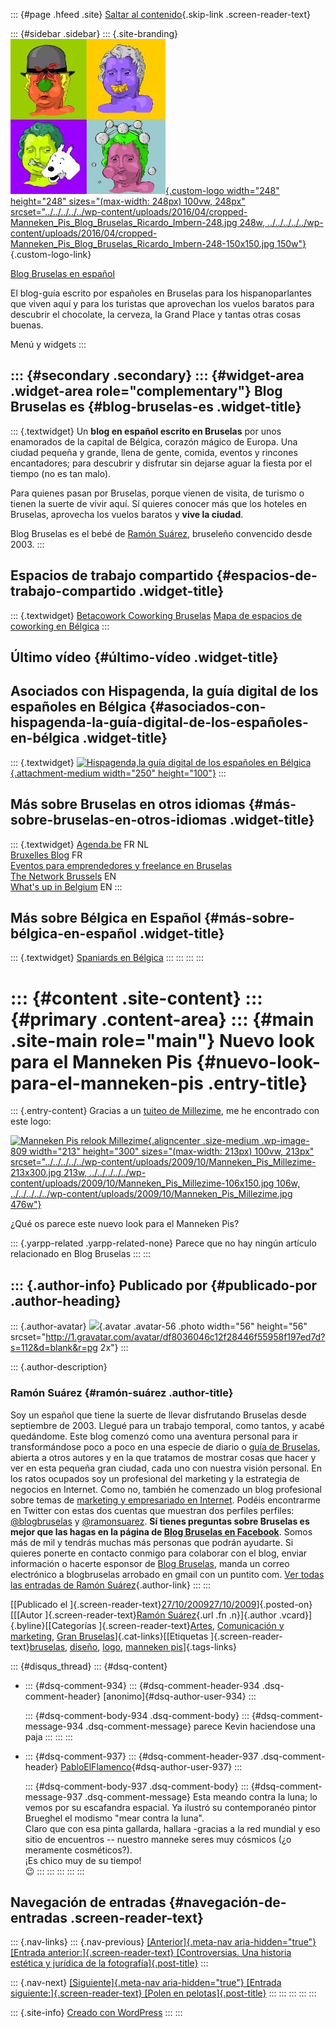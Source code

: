 ::: {#page .hfeed .site}
[Saltar al
contenido](../../../../../index.html?p=804#content){.skip-link
.screen-reader-text}

::: {#sidebar .sidebar}
::: {.site-branding}
[![](../../../../../wp-content/uploads/2016/04/cropped-Manneken_Pis_Blog_Bruselas_Ricardo_Imbern-248.jpg){.custom-logo
width="248" height="248" sizes="(max-width: 248px) 100vw, 248px"
srcset="../../../../../wp-content/uploads/2016/04/cropped-Manneken_Pis_Blog_Bruselas_Ricardo_Imbern-248.jpg 248w, ../../../../../wp-content/uploads/2016/04/cropped-Manneken_Pis_Blog_Bruselas_Ricardo_Imbern-248-150x150.jpg 150w"}](../../../../../index.html){.custom-logo-link}

[Blog Bruselas en español](../../../../../index.html)

El blog-guía escrito por españoles en Bruselas para los hispanoparlantes
que viven aquí y para los turistas que aprovechan los vuelos baratos
para descubrir el chocolate, la cerveza, la Grand Place y tantas otras
cosas buenas.

Menú y widgets
:::

::: {#secondary .secondary}
::: {#widget-area .widget-area role="complementary"}
Blog Bruselas es {#blog-bruselas-es .widget-title}
----------------

::: {.textwidget}
Un **blog en español escrito en Bruselas** por unos enamorados de la
capital de Bélgica, corazón mágico de Europa. Una ciudad pequeña y
grande, llena de gente, comida, eventos y rincones encantadores; para
descubrir y disfrutar sin dejarse aguar la fiesta por el tiempo (no es
tan malo).

Para quienes pasan por Bruselas, porque vienen de visita, de turismo o
tienen la suerte de vivir aquí. Sí quieres conocer más que los hoteles
en Bruselas, aprovecha los vuelos baratos y **vive la ciudad**.

Blog Bruselas es el bebé de [Ramón Suárez](http://www.ramonsuarez.com),
bruseleño convencido desde 2003.
:::

Espacios de trabajo compartido {#espacios-de-trabajo-compartido .widget-title}
------------------------------

::: {.textwidget}
[Betacowork Coworking Bruselas](http://www.betacowork.com) [Mapa de
espacios de coworking en Bélgica](http://coworkingbelgium.com)
:::

Último vídeo {#último-vídeo .widget-title}
------------

Asociados con Hispagenda, la guía digital de los españoles en Bélgica {#asociados-con-hispagenda-la-guía-digital-de-los-españoles-en-bélgica .widget-title}
---------------------------------------------------------------------

::: {.textwidget}
[![Hispagenda,la guía digital de los españoles en
Bélgica](../../../../../wp-content/uploads/2010/04/Hispagenda-250px.gif "Hispagenda, la guía digital de los españoles en Bélgica"){.attachment-medium
width="250" height="100"}](http://www.hispagenda.com)
:::

Más sobre Bruselas en otros idiomas {#más-sobre-bruselas-en-otros-idiomas .widget-title}
-----------------------------------

::: {.textwidget}
[Agenda.be](http://www.agenda.be) FR NL\
[Bruxelles Blog](http://www.bxlblog.be/) FR\
[Eventos para emprendedores y freelance en
Bruselas](http://www.betacowork.com/events/)\
[The Network
Brussels](http://groups.yahoo.com/group/TheNetworkBrussels/) EN\
[What\'s up in Belgium](http://www.whatsupin.be/) EN
:::

Más sobre Bélgica en Español {#más-sobre-bélgica-en-español .widget-title}
----------------------------

::: {.textwidget}
[Spaniards en Bélgica](http://www.spaniards.es/paises/belgica)
:::
:::
:::
:::

::: {#content .site-content}
::: {#primary .content-area}
::: {#main .site-main role="main"}
Nuevo look para el Manneken Pis {#nuevo-look-para-el-manneken-pis .entry-title}
===============================

::: {.entry-content}
Gracias a un [tuiteo de
Millezime](http://twitter.com/millezime "El tuiter de Millezime (Twitter)"),
me he encontrado con este logo:

[![Manneken Pis relook
Millezime](../../../../../wp-content/uploads/2009/10/Manneken_Pis_Millezime-213x300.jpg "Manneken Pis relook Millezime"){.aligncenter
.size-medium .wp-image-809 width="213" height="300"
sizes="(max-width: 213px) 100vw, 213px"
srcset="../../../../../wp-content/uploads/2009/10/Manneken_Pis_Millezime-213x300.jpg 213w, ../../../../../wp-content/uploads/2009/10/Manneken_Pis_Millezime-106x150.jpg 106w, ../../../../../wp-content/uploads/2009/10/Manneken_Pis_Millezime.jpg 476w"}](http://twitpic.com/n4gte)

¿Qué os parece este nuevo look para el Manneken Pis?

::: {.yarpp-related .yarpp-related-none}
Parece que no hay ningún artículo relacionado en Blog Bruselas
:::
:::

::: {.author-info}
Publicado por {#publicado-por .author-heading}
-------------

::: {.author-avatar}
![](http://1.gravatar.com/avatar/df8036046c12f28446f55958f197ed7d?s=56&d=blank&r=pg){.avatar
.avatar-56 .photo width="56" height="56"
srcset="http://1.gravatar.com/avatar/df8036046c12f28446f55958f197ed7d?s=112&d=blank&r=pg 2x"}
:::

::: {.author-description}
### Ramón Suárez {#ramón-suárez .author-title}

Soy un español que tiene la suerte de llevar disfrutando Bruselas desde
septiembre de 2003. Llegué para un trabajo temporal, como tantos, y
acabé quedándome. Este blog comenzó como una aventura personal para ir
transformándose poco a poco en una especie de diario o [guía de
Bruselas](../../../../../index.html), abierta a otros autores y en la
que tratamos de mostrar cosas que hacer y ver en esta pequeña gran
ciudad, cada uno con nuestra visión personal. En los ratos ocupados soy
un profesional del marketing y la estrategia de negocios en Internet.
Como no, también he comenzado un blog profesional sobre temas de
[marketing y empresariado en Internet](http://ramonsuarez.com). Podéis
encontrarme en Twitter con estas dos cuentas que muestran dos perfiles
perfiles: [\@blogbruselas](http://twitter.com/blogbruselas) y
[\@ramonsuarez](http://twitter.com/ramonsuarez). **Sí tienes preguntas
sobre Bruselas es mejor que las hagas en la página de [Blog Bruselas en
Facebook](http://www.facebook.com/blogbruselas)**. Somos más de mil y
tendrás muchas más personas que podrán ayudarte. Si quieres ponerte en
contacto conmigo para colaborar con el blog, enviar información o
hacerte esponsor de [Blog Bruselas](../../../../../index.html), manda un
correo electrónico a blogbruselas arrobado en gmail con un puntito com.
[Ver todas las entradas de Ramón
Suárez](../../../../2010/04/30/index.html?author=2){.author-link}
:::
:::

[[Publicado el
]{.screen-reader-text}[27/10/200927/10/2009](../../../../../index.html?p=804)]{.posted-on}[[[Autor
]{.screen-reader-text}[Ramón
Suárez](../../../../2010/04/30/index.html?author=2){.url .fn
.n}]{.author .vcard}]{.byline}[[Categorías
]{.screen-reader-text}[Artes](../../../../category/artes/index.html),
[Comunicación y
marketing](../../../../category/comunicacion-y-marketing/index.html),
[Gran
Bruselas](../../../../category/gran-bruselas/index.html)]{.cat-links}[[Etiquetas
]{.screen-reader-text}[bruselas](../../../../tag/bruselas/index.html),
[diseño](../../../../tag/diseno/index.html),
[logo](../../../../tag/logo/index.html), [manneken
pis](../../../../tag/manneken-pis/index.html)]{.tags-links}

::: {#disqus_thread}
::: {#dsq-content}
-   ::: {#dsq-comment-934}
    ::: {#dsq-comment-header-934 .dsq-comment-header}
    [anonimo]{#dsq-author-user-934}
    :::

    ::: {#dsq-comment-body-934 .dsq-comment-body}
    ::: {#dsq-comment-message-934 .dsq-comment-message}
    parece Kevin haciendose una paja
    :::
    :::
    :::

-   ::: {#dsq-comment-937}
    ::: {#dsq-comment-header-937 .dsq-comment-header}
    [PabloElFlamenco](http://pabloelflamenco.blogspot.com/){#dsq-author-user-937}
    :::

    ::: {#dsq-comment-body-937 .dsq-comment-body}
    ::: {#dsq-comment-message-937 .dsq-comment-message}
    Esta meando contra la luna; lo vemos por su escafandra espacial. Ya
    ilustró su contemporanéo pintor Brueghel el modismo "mear contra la
    luna".\
    Claro que con esa pinta gallarda, hallara -gracias a la red mundial
    y eso sitio de encuentros -- nuestro manneke seres muy cósmicos (¿o
    meramente cosméticos?).\
    ¡Es chico muy de su tiempo!\
    😉
    :::
    :::
    :::
:::
:::

Navegación de entradas {#navegación-de-entradas .screen-reader-text}
----------------------

::: {.nav-links}
::: {.nav-previous}
[[Anterior]{.meta-nav aria-hidden="true"} [Entrada
anterior:]{.screen-reader-text} [Controversias. Una historia estética y
jurídica de la
fotografía]{.post-title}](../../../../../index.html?p=776)
:::

::: {.nav-next}
[[Siguiente]{.meta-nav aria-hidden="true"} [Entrada
siguiente:]{.screen-reader-text} [Polen en
pelotas]{.post-title}](../../../../../index.html?p=811)
:::
:::
:::
:::
:::

::: {.site-info}
[Creado con WordPress](https://es.wordpress.org/)
:::
:::
